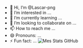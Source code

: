 - 👋 Hi, I’m @Lascar-png
- 👀 I’m interested in ...
- 🌱 I’m currently learning ...
- 💞️ I’m looking to collaborate on ...
- 📫 How to reach me ...
- 😄 Pronouns: ...
- ⚡ Fun fact: ...
![Mes Stats GitHub](https://github-readme-stats.vercel.app/api?username=Lascar-png&show_icons=true&theme=tokyonight)

<!---
Lascar-png/Lascar-png is a ✨ special ✨ repository because its `README.md` (this file) appears on your GitHub profile.
You can click the Preview link to take a look at your changes.
--->
